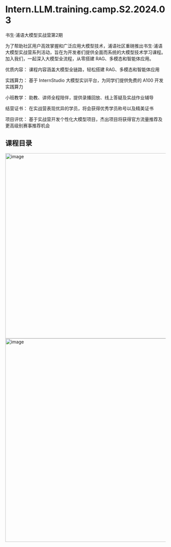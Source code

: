 # Intern.LLM.training.camp.S2.2024.03
书生·浦语大模型实战营第2期

为了帮助社区用户高效掌握和广泛应用大模型技术，浦语社区重磅推出书生·浦语大模型实战营系列活动，旨在为开发者们提供全面而系统的大模型技术学习课程。加入我们，一起深入大模型全流程，从零搭建 RAG、多模态和智能体应用。

优质内容：
课程内容涵盖大模型全链路，轻松搭建 RAG、多模态和智能体应用

实践算力：
基于 InternStudio 大模型实训平台，为同学们提供免费的 A100 开发实践算力

小班教学：
助教、讲师全程陪伴，提供录播回放、线上答疑及实战作业辅导

结营证书：
在实战营表现优异的学员，将会获得优秀学员称号以及精美证书

项目评优：
基于实战营开发个性化大模型项目，杰出项目将获得官方流量推荐及更高级别赛事推荐机会


## 课程目录

<img width="581" alt="image" src="https://github.com/soloxue/Intern.LLM.training.camp.S2.2024.03/assets/36829965/f6040c84-cd1f-4cd1-8ad7-85e7b2c9f5f2">
<img width="638" alt="image" src="https://github.com/soloxue/Intern.LLM.training.camp.S2.2024.03/assets/36829965/8c3517b9-6fa8-4511-a0c2-a6eda0ced79d">

